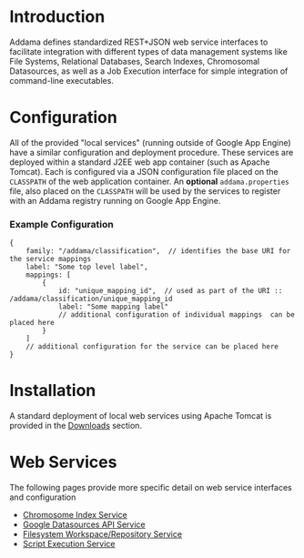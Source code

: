 # Introduction #
Addama defines standardized REST+JSON web service interfaces to facilitate integration with different types of data management systems like File Systems, Relational Databases, Search Indexes, Chromosomal Datasources, as well as a Job Execution interface for simple integration of command-line executables.

# Configuration #
All of the provided "local services" (running outside of Google App Engine) have a similar configuration and deployment procedure.  These services are deployed within a standard J2EE web app container (such as Apache Tomcat).  Each is configured via a JSON configuration file placed on the `CLASSPATH` of the web application container.  An **optional** `addama.properties` file, also placed on the `CLASSPATH` will be used by the services to register with an Addama registry running on Google App Engine.

### Example Configuration ###
```
{
    family: "/addama/classification",  // identifies the base URI for the service mappings
    label: "Some top level label",
    mappings: [
        {
            id: "unique_mapping_id",  // used as part of the URI :: /addama/classification/unique_mapping_id
            label: "Some mapping label"
            // additional configuration of individual mappings  can be placed here
        }
    ]
    // additional configuration for the service can be placed here
}
```

# Installation #
A standard deployment of local web services using Apache Tomcat is provided in the [Downloads](http://code.google.com/p/addama/downloads/list) section.

# Web Services #
The following pages provide more specific detail on web service interfaces and configuration
  * [Chromosome Index Service](WebServicesChromosomeIndex.md)
  * [Google Datasources API Service](WebServicesGoogleDSApi.md)
  * [Filesystem Workspace/Repository Service](WebServicesFSWorkspaces.md)
  * [Script Execution Service](WebServicesScriptExecution.md)